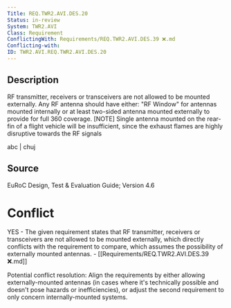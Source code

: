 ```yaml
---
Title: REQ.TWR2.AVI.DES.20
Status: in-review
System: TWR2.AVI
Class: Requirement
ConflictingWith: Requirements/REQ.TWR2.AVI.DES.39 ❌.md
Conflicting-with: 
ID: TWR2.AVI.REQ.TWR2.AVI.DES.20
---
```


## Description
RF transmitter, receivers or transceivers are not allowed to be mounted externally. Any RF antenna should have either: "RF Window" for antennas mounted internally or at least two-sided antenna mounted externally to provide for full 360 coverage. [NOTE] Single antenna mounted on the rear-fin of a flight vehicle will be insufficient, since the exhaust flames are highly disruptive towards the RF signals

abc | chuj

## Source

EuRoC Design, Test & Evaluation Guide; Version 4.6


# Conflict

YES - The given requirement states that RF transmitter, receivers or transceivers are not allowed to be mounted externally, which directly conflicts with the requirement to compare, which assumes the possibility of externally mounted antennas. - [[Requirements/REQ.TWR2.AVI.DES.39 ❌.md]]

Potential conflict resolution: Align the requirements by either allowing externally-mounted antennas (in cases where it's technically possible and doesn't pose hazards or inefficiencies), or adjust the second requirement to only concern internally-mounted systems.